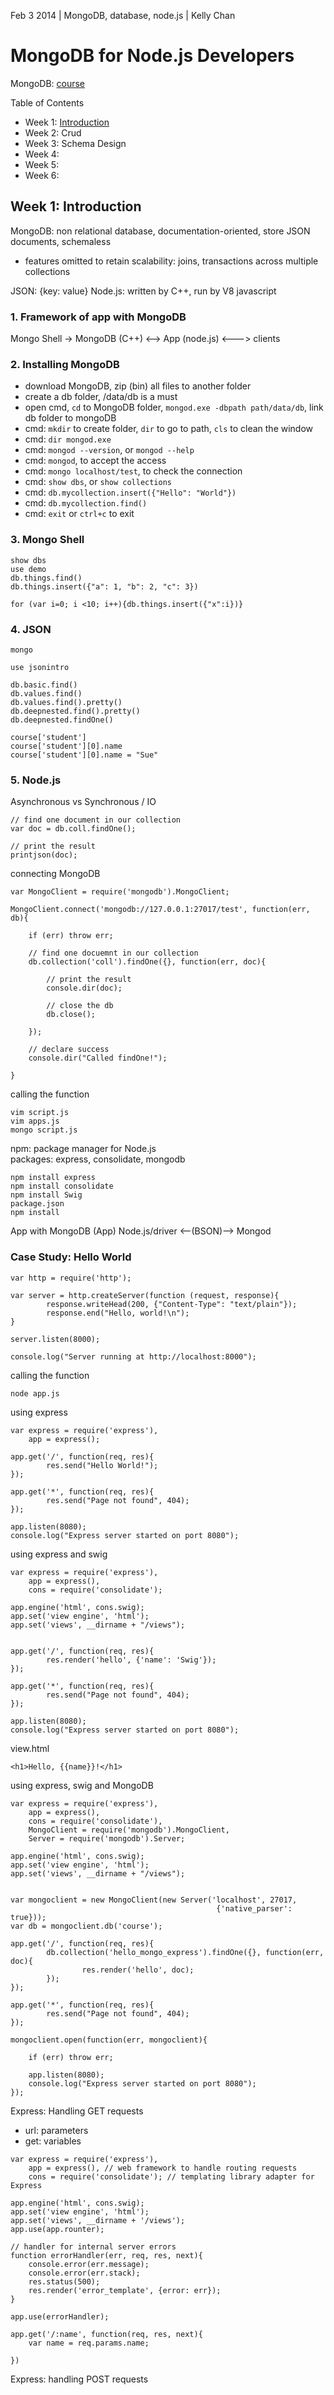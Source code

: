Feb 3 2014 | MongoDB, database, node.js | Kelly Chan
# MongoDB for Node.js Developers

MongoDB: [course](https://education.mongodb.com/courses/10gen/M101JS/2014_March/about)

Table of Contents
- Week 1: [Introduction](https://github.com/KellyChan/notebook/blob/master/tech/20140203-MongoDB_for_Nodejs_Developers_Week1.md)
- Week 2: Crud
- Week 3: Schema Design
- Week 4: 
- Week 5: 
- Week 6:

## Week 1: Introduction

MongoDB: non relational database, documentation-oriented, store JSON documents, schemaless  
- features omitted to retain scalability: joins, transactions across multiple collections  

JSON: {key: value}
Node.js: written by C++, run by V8 javascript 

### 1. Framework of app with MongoDB
Mongo Shell -> MongoDB (C++) <--> App (node.js) <---> clients

### 2. Installing MongoDB

- download MongoDB, zip (bin) all files to another folder
- create a db folder, /data/db is a must
- open cmd, `cd` to MongoDB folder, `mongod.exe -dbpath path/data/db`, link db folder to mongoDB
- cmd: `mkdir` to create folder, `dir` to go to path, `cls` to clean the window
- cmd: `dir mongod.exe`
- cmd: `mongod --version`, or `mongod --help`
- cmd: `mongod`, to accept the access
- cmd: `mongo localhost/test`, to check the connection
- cmd: `show dbs`, or `show collections`
- cmd: `db.mycollection.insert({"Hello": "World"})`
- cmd: `db.mycollection.find()`
- cmd: `exit` or `ctrl+c` to exit

### 3. Mongo Shell

```
show dbs
use demo
db.things.find()
db.things.insert({"a": 1, "b": 2, "c": 3})

for (var i=0; i <10; i++){db.things.insert({"x":i})}
```

### 4. JSON

```
mongo

use jsonintro

db.basic.find()
db.values.find()
db.values.find().pretty()
db.deepnested.find().pretty()
db.deepnested.findOne()

course['student']
course['student'][0].name
course['student'][0].name = "Sue"
```

### 5. Node.js

Asynchronous vs Synchronous / IO

```
// find one document in our collection
var doc = db.coll.findOne();

// print the result
printjson(doc);
```
connecting MongoDB
```
var MongoClient = require('mongodb').MongoClient;

MongoClient.connect('mongodb://127.0.0.1:27017/test', function(err, db){

    if (err) throw err;
    
    // find one docuemnt in our collection
    db.collection('coll').findOne({}, function(err, doc){
    
        // print the result
        console.dir(doc);
        
        // close the db
        db.close();
        
    });
    
    // declare success
    console.dir("Called findOne!");
    
}
```
calling the function
```
vim script.js
vim apps.js
mongo script.js
```

npm: package manager for Node.js  
packages: express, consolidate, mongodb
```
npm install express
npm install consolidate
npm install Swig
package.json
npm install
```

App with MongoDB
(App) Node.js/driver <--(BSON)--> Mongod

### Case Study: Hello World

```
var http = require('http');

var server = http.createServer(function (request, response){
        response.writeHead(200, {"Content-Type": "text/plain"});
        response.end("Hello, world!\n");
}

server.listen(8000);

console.log("Server running at http://localhost:8000");
```
calling the function
```
node app.js
```

using express
```
var express = require('express'),
    app = express();

app.get('/', function(req, res){
        res.send("Hello World!");
});

app.get('*', function(req, res){
        res.send("Page not found", 404);
});

app.listen(8080);
console.log("Express server started on port 8080");
```
using express and swig
```
var express = require('express'),
    app = express(),
    cons = require('consolidate');

app.engine('html', cons.swig);
app.set('view engine', 'html');
app.set('views', __dirname + "/views");


app.get('/', function(req, res){
        res.render('hello', {'name': 'Swig'});
});

app.get('*', function(req, res){
        res.send("Page not found", 404);
});

app.listen(8080);
console.log("Express server started on port 8080");
```

view.html
```
<h1>Hello, {{name}}!</h1>
```

using express, swig and MongoDB
```
var express = require('express'),
    app = express(),
    cons = require('consolidate'),
    MongoClient = require('mongodb').MongoClient,
    Server = require('mongodb').Server;

app.engine('html', cons.swig);
app.set('view engine', 'html');
app.set('views', __dirname + "/views");


var mongoclient = new MongoClient(new Server('localhost', 27017,
                                              {'native_parser': true}));
var db = mongoclient.db('course');

app.get('/', function(req, res){
        db.collection('hello_mongo_express').findOne({}, function(err, doc){
                res.render('hello', doc);
        });
});

app.get('*', function(req, res){
        res.send("Page not found", 404);
});

mongoclient.open(function(err, mongoclient){

    if (err) throw err;
    
    app.listen(8080);
    console.log("Express server started on port 8080");
});
```
Express: Handling GET requests
- url: parameters
- get: variables

```
var express = require('express'),
    app = express(), // web framework to handle routing requests
    cons = require('consolidate'); // templating library adapter for Express
    
app.engine('html', cons.swig);
app.set('view engine', 'html');
app.set('views', __dirname + '/views');
app.use(app.rounter);

// handler for internal server errors
function errorHandler(err, req, res, next){
    console.error(err.message);
    console.error(err.stack);
    res.status(500);
    res.render('error_template', {error: err});
}

app.use(errorHandler);

app.get('/:name', function(req, res, next){
    var name = req.params.name;
    
})
```

Express: handling POST requests
